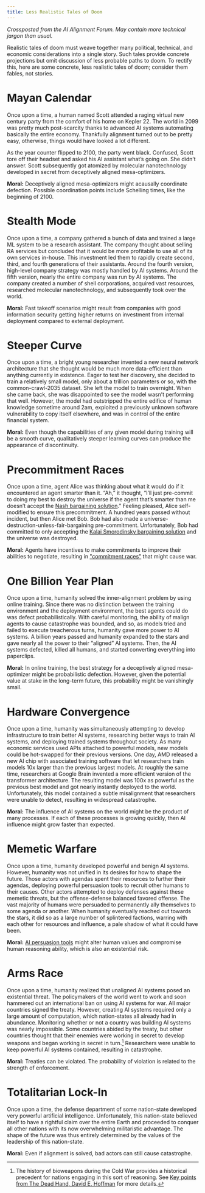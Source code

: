 ```yaml
---
title: Less Realistic Tales of Doom
---
```


*Crossposted from the AI Alignment Forum. May contain more technical jargon than usual.*

Realistic tales of doom must weave together many political, technical, and economic considerations into a single story. Such tales provide concrete projections but omit discussion of less probable paths to doom. To rectify this, here are some concrete, less realistic tales of doom; consider them fables, not stories.

# Mayan Calendar

Once upon a time, a human named Scott attended a raging virtual new century party from the comfort of his home on Kepler 22. The world in 2099 was pretty much post-scarcity thanks to advanced AI systems automating basically the entire economy. Thankfully alignment turned out to be pretty easy, otherwise, things would have looked a lot different.

As the year counter flipped to 2100, the party went black. Confused, Scott tore off their headset and asked his AI assistant what’s going on. She didn’t answer. Scott subsequently got atomized by molecular nanotechnology developed in secret from deceptively aligned mesa-optimizers.

**Moral:** Deceptively aligned mesa-optimizers might acausally coordinate defection. Possible coordination points include Schelling times, like the beginning of 2100.


# Stealth Mode

Once upon a time, a company gathered a bunch of data and trained a large ML system to be a research assistant. The company thought about selling RA services but concluded that it would be more profitable to use all of its own services in-house. This investment led them to rapidly create second, third, and fourth generations of their assistants. Around the fourth version, high-level company strategy was mostly handled by AI systems. Around the fifth version, nearly the entire company was run by AI systems.  The company created a number of shell corporations, acquired vast resources, researched molecular nanotechnology, and subsequently took over the world.

**Moral:** Fast takeoff scenarios might result from companies with good information security getting higher returns on investment from internal deployment compared to external deployment.


# Steeper Curve

Once upon a time, a bright young researcher invented a new neural network architecture that she thought would be much more data-efficient than anything currently in existence. Eager to test her discovery, she decided to train a relatively small model, only about a trillion parameters or so, with the common-crawl-2035 dataset. She left the model to train overnight. When she came back, she was disappointed to see the model wasn’t performing that well. However, the model had outstripped the entire edifice of human knowledge sometime around 2am, exploited a previously unknown software vulnerability to copy itself elsewhere, and was in control of the entire financial system.

**Moral:** Even though the capabilities of any given model during training will be a smooth curve, qualitatively steeper learning curves can produce the appearance of discontinuity.


# Precommitment Races

Once upon a time, agent Alice was thinking about what it would do if it encountered an agent smarter than it. “Ah,” it thought, “I’ll just pre-commit to doing my best to destroy the universe if the agent that’s smarter than me doesn’t accept the [Nash bargaining solution](https://www.wikiwand.com/en/Cooperative_bargaining#/Nash_bargaining_solution).” Feeling pleased, Alice self-modified to ensure this precommitment. A hundred years passed without incident, but then Alice met Bob. Bob had also made a universe-destruction-unless-fair-bargaining pre-commitment. Unfortunately, Bob had committed to only accepting the [Kalai Smorodinsky bargaining solution](https://www.wikiwand.com/en/Kalai%E2%80%93Smorodinsky_bargaining_solution) and the universe was destroyed.

**Moral:** Agents have incentives to make commitments to improve their abilities to negotiate, resulting in ["commitment races"](https://www.lesswrong.com/posts/brXr7PJ2W4Na2EW2q/the-commitment-races-problem) that might cause war.


# One Billion Year Plan

Once upon a time, humanity solved the inner-alignment problem by using online training. Since there was no distinction between the training environment and the deployment environment, the best agents could do was defect probabilistically. With careful monitoring, the ability of malign agents to cause catastrophe was bounded, and so, as models tried and failed to execute treacherous turns, humanity gave more power to AI systems. A billion years passed and humanity expanded to the stars and gave nearly all the power to their “aligned” AI systems. Then, the AI systems defected, killed all humans, and started converting everything into paperclips.

**Moral:** In online training, the best strategy for a deceptively aligned mesa-optimizer might be probabilistic defection. However, given the potential value at stake in the long-term future, this probability might be vanishingly small.


# Hardware Convergence

Once upon a time, humanity was simultaneously attempting to develop infrastructure to train better AI systems, researching better ways to train AI systems, and deploying trained systems throughout society. As many economic services used APIs attached to powerful models, new models could be hot-swapped for their previous versions. One day, AMD released a new AI chip with associated training software that let researchers train models 10x larger than the previous largest models. At roughly the same time, researchers at Google Brain invented a more efficient version of the transformer architecture. The resulting model was 100x as powerful as the previous best model and got nearly instantly deployed to the world. Unfortunately, this model contained a subtle misalignment that researchers were unable to detect, resulting in widespread catastrophe.

**Moral:** The influence of AI systems on the world might be the product of many processes. If each of these processes is growing quickly, then AI influence might grow faster than expected.


# Memetic Warfare

Once upon a time, humanity developed powerful and benign AI systems. However, humanity was not unified in its desires for how to shape the future. Those actors with agendas spent their resources to further their agendas, deploying powerful persuasion tools to recruit other humans to their causes. Other actors attempted to deploy defenses against these memetic threats, but the offense-defense balanced favored offense. The vast majority of humans were persuaded to permanently ally themselves to some agenda or another. When humanity eventually reached out towards the stars, it did so as a large number of splintered factions, warring with each other for resources and influence, a pale shadow of what it could have been.

**Moral:** [AI persuasion tools](https://www.lesswrong.com/posts/qKvn7rxP2mzJbKfcA/persuasion-tools-ai-takeover-without-agi-or-agency) might alter human values and compromise human reasoning ability, which is also an existential risk. 


# Arms Race

Once upon a time, humanity realized that unaligned AI systems posed an existential threat. The policymakers of the world went to work and soon hammered out an international ban on using AI systems for war. All major countries signed the treaty. However, creating AI systems required only a large amount of computation, which nation-states all already had in abundance. Monitoring whether or not a country was building AI systems was nearly impossible. Some countries abided by the treaty, but other countries thought that their enemies were working in secret to develop weapons and began working in secret in turn.[^bioweapons] Researchers were unable to keep powerful AI systems contained, resulting in catastrophe. 

[^bioweapons]: The history of bioweapons during the Cold War provides a historical precedent for nations engaging in this sort of reasoning. See [Key points from The Dead Hand, David E. Hoffman](https://forum.effectivealtruism.org/posts/fZJpZQooHKjcejzG3/key-points-from-the-dead-hand-david-e-hoffman#Monitoring_biological_weapons_activity) for more details. 

**Moral:** Treaties can be violated. The probability of violation is related to the strength of enforcement.


# Totalitarian Lock-In 

Once upon a time, the defense department of some nation-state developed very powerful artificial intelligence. Unfortunately, this nation-state believed itself to have a rightful claim over the entire Earth and proceeded to conquer all other nations with its now overwhelming militaristic advantage. The shape of the future was thus entirely determined by the values of the leadership of this nation-state.

**Moral:** Even if alignment is solved, bad actors can still cause catastrophe.